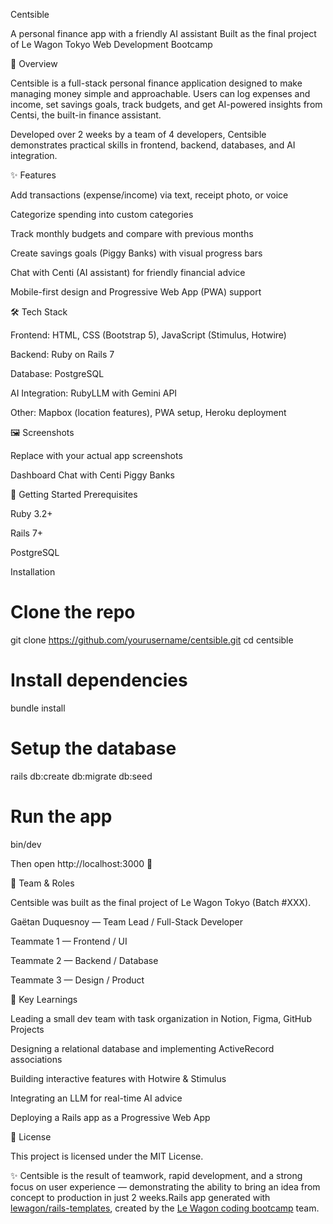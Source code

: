 Centsible

A personal finance app with a friendly AI assistant
Built as the final project of Le Wagon Tokyo Web Development Bootcamp

📌 Overview

Centsible is a full-stack personal finance application designed to make managing money simple and approachable.
Users can log expenses and income, set savings goals, track budgets, and get AI-powered insights from Centsi, the built-in finance assistant.

Developed over 2 weeks by a team of 4 developers, Centsible demonstrates practical skills in frontend, backend, databases, and AI integration.

✨ Features

Add transactions (expense/income) via text, receipt photo, or voice

Categorize spending into custom categories

Track monthly budgets and compare with previous months

Create savings goals (Piggy Banks) with visual progress bars

Chat with Centi (AI assistant) for friendly financial advice

Mobile-first design and Progressive Web App (PWA) support

🛠 Tech Stack

Frontend: HTML, CSS (Bootstrap 5), JavaScript (Stimulus, Hotwire)

Backend: Ruby on Rails 7

Database: PostgreSQL

AI Integration: RubyLLM with Gemini API

Other: Mapbox (location features), PWA setup, Heroku deployment

🖼 Screenshots

Replace with your actual app screenshots

Dashboard	Chat with Centi	Piggy Banks

	
	
🚀 Getting Started
Prerequisites

Ruby 3.2+

Rails 7+

PostgreSQL

Installation
# Clone the repo
git clone https://github.com/yourusername/centsible.git
cd centsible

# Install dependencies
bundle install

# Setup the database
rails db:create db:migrate db:seed

# Run the app
bin/dev


Then open http://localhost:3000
 🎉

👥 Team & Roles

Centsible was built as the final project of Le Wagon Tokyo
 (Batch #XXX).

Gaëtan Duquesnoy — Team Lead / Full-Stack Developer

Teammate 1 — Frontend / UI

Teammate 2 — Backend / Database

Teammate 3 — Design / Product

📌 Key Learnings

Leading a small dev team with task organization in Notion, Figma, GitHub Projects

Designing a relational database and implementing ActiveRecord associations

Building interactive features with Hotwire & Stimulus

Integrating an LLM for real-time AI advice

Deploying a Rails app as a Progressive Web App

📄 License

This project is licensed under the MIT License.

✨ Centsible is the result of teamwork, rapid development, and a strong focus on user experience — demonstrating the ability to bring an idea from concept to production in just 2 weeks.Rails app generated with [lewagon/rails-templates](https://github.com/lewagon/rails-templates), created by the [Le Wagon coding bootcamp](https://www.lewagon.com) team.
